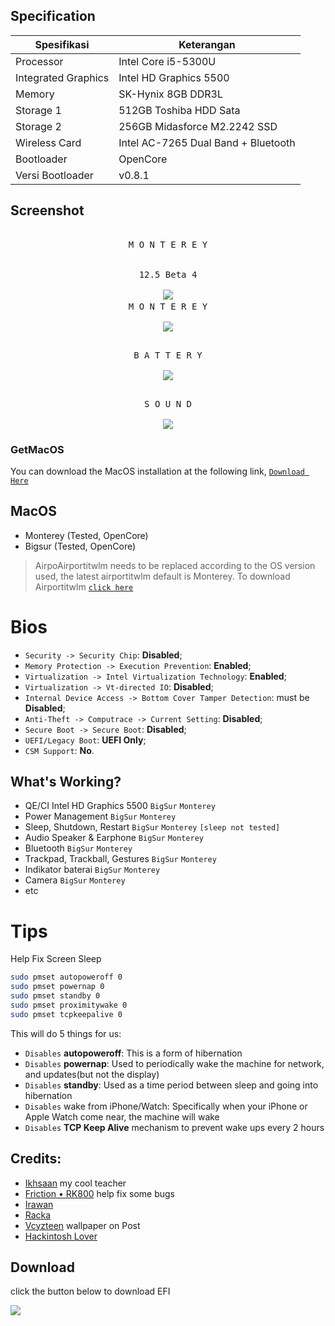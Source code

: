 ## Specification
Spesifikasi | Keterangan
----------- | -----------
Processor | Intel Core i5-5300U
Integrated Graphics | Intel HD Graphics 5500
Memory | SK-Hynix 8GB DDR3L
Storage 1 | 512GB Toshiba HDD Sata
Storage 2 | 256GB Midasforce M2.2242 SSD
Wireless Card | Intel AC-7265 Dual Band + Bluetooth
Bootloader | OpenCore
Versi Bootloader | v0.8.1

## Screenshot
<p align="center">
  <kbd><br>M O N T E R E Y
  <br><br>
  <kbd><br>12.5 Beta 4
  <br><br>
  <kbd><img src="https://github.com/zamprjkt/Lenovo-Thinkpad-X250-Hackintosh/raw/Opencore/screenshot/Screen%20Shot%202022-07-01%20at%2018.58.33.png"/></kbd></kbd>
  <kbd><br>M O N T E R E Y
  <br><br>
  <kbd><img src="https://raw.githubusercontent.com/zamprjkt/Lenovo-Thinkpad-X250-Hackintosh/Opencore/screenshot/Jepretan%20Layar%202022-04-05%20pukul%2005.41.59.png"/></kbd></kbd>
<p align="center">
  <kbd><br>B A T T E R Y
  <br><br>
  <kbd><img src="https://raw.githubusercontent.com/zamprjkt/Lenovo-Thinkpad-X250-Hackintosh/Opencore/screenshot/Jepretan%20Layar%202022-04-05%20pukul%2005.59.36.png"/></kbd></kbd>
</p>
<p align="center">
  <kbd><br>S O U N D
  <br><br>
  <kbd><img src="https://raw.githubusercontent.com/zamprjkt/Lenovo-Thinkpad-X250-Hackintosh/Opencore/screenshot/Jepretan%20Layar%202022-04-05%20pukul%2005.55.56.png"/></kbd></kbd>
</p>

### GetMacOS
You can download the MacOS installation at the following link, [`Download Here`](https://sharing.zamprjkt.workers.dev/0:/OS/MacOS/)

## MacOS
- Monterey (Tested, OpenCore)
- Bigsur (Tested, OpenCore)
> AirpoAirportitwlm needs to be replaced according to the OS version used, the latest airportitwlm default is Monterey.
> To download Airportitwlm [`click here`](https://github.com/OpenIntelWireless/itlwm/releases)

# Bios
- `Security -> Security Chip`: **Disabled**;
- `Memory Protection -> Execution Prevention`: **Enabled**;
- `Virtualization -> Intel Virtualization Technology`: **Enabled**;
- `Virtualization -> Vt-directed IO`: **Disabled**;
- `Internal Device Access -> Bottom Cover Tamper Detection`: must be **Disabled**;
- `Anti-Theft -> Computrace -> Current Setting`: **Disabled**;
- `Secure Boot -> Secure Boot`: **Disabled**;
- `UEFI/Legacy Boot`: **UEFI Only**;
- `CSM Support`: **No**.

## What's Working?
- QE/CI Intel HD Graphics 5500 `BigSur` `Monterey`
- Power Management `BigSur` `Monterey`
- Sleep, Shutdown, Restart `BigSur` `Monterey` `[sleep not tested]`
- Audio Speaker & Earphone `BigSur` `Monterey`
- Bluetooth `BigSur` `Monterey`
- Trackpad, Trackball, Gestures `BigSur` `Monterey`
- Indikator baterai `BigSur` `Monterey`
- Camera `BigSur` `Monterey`
- etc

# Tips 

Help Fix Screen Sleep

```bash
sudo pmset autopoweroff 0
sudo pmset powernap 0
sudo pmset standby 0
sudo pmset proximitywake 0
sudo pmset tcpkeepalive 0
```

This will do 5 things for us:

- `Disables` **autopoweroff**: This is a form of hibernation
- `Disables` **powernap**: Used to periodically wake the machine for network, and updates(but not the display)
- `Disables` **standby**: Used as a time period between sleep and going into hibernation
- `Disables` wake from iPhone/Watch: Specifically when your iPhone or Apple Watch come near, the machine will wake
- `Disables` **TCP Keep Alive** mechanism to prevent wake ups every 2 hours

## Credits:
- [Ikhsaan](https://github.com/exxncss) my cool teacher
- [Friction • RK800](https://t.me/gerobaksariroti) help fix some bugs
- [Irawan](https://t.me/irawansalt)
- [Racka](https://github.com/racka98)
- [Vcyzteen](https://github.com/vcyzteen) wallpaper on Post
- [Hackintosh Lover](https://t.me/HackintoshLover)

## Download
click the button below to download EFI
<p align="left">
<a href="https://github.com/zamprjkt/Lenovo-Thinkpad-X250-Hackintosh/releases" target="blank"><img align="left" src="https://raw.githubusercontent.com/zamprjkt/Lenovo-Thinkpad-X250-Hackintosh/Opencore/screenshot/down.png" /></a>
</p>
